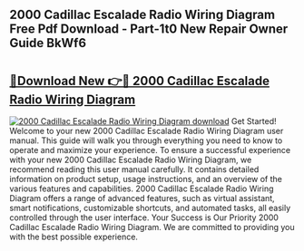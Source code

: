 ## 2000 Cadillac Escalade Radio Wiring Diagram Free Pdf Download - Part-1t0 New Repair Owner Guide BkWf6

# <h2><a href="http://dfok84b.blite.top/?on=2000+Cadillac+Escalade+Radio+Wiring+Diagram">🔗Download New 👉🔴 2000 Cadillac Escalade Radio Wiring Diagram</a></h2>

[![2000 Cadillac Escalade Radio Wiring Diagram download](https://i.imgur.com/lujVjoI.png)](http://dfok84b.blite.top/?on=2000+Cadillac+Escalade+Radio+Wiring+Diagram)
Get Started! Welcome to your new 2000 Cadillac Escalade Radio Wiring Diagram user manual. This guide will walk you through everything you need to know to operate and maximize your experience. To ensure a successful experience with your new 2000 Cadillac Escalade Radio Wiring Diagram, we recommend reading this user manual carefully. It contains detailed information on product setup, usage instructions, and an overview of the various features and capabilities. 2000 Cadillac Escalade Radio Wiring Diagram offers a range of advanced features, such as virtual assistant, smart notifications, customizable shortcuts, and automated tasks, all easily controlled through the user interface. Your Success is Our Priority 2000 Cadillac Escalade Radio Wiring Diagram. We are committed to providing you with the best possible experience.
